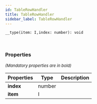 ```yaml
---
id: TableRowHandler
title: TableRowHandler
sidebar_label: TableRowHandler
---
```


```tsx
__type(item: I,index: number): void
```
<br/>



### Properties

<font size="2"><i>(Mandatory properties are in bold)</i></font>

| Properties | Type | Description |
| --------- | ---- | ----------- |
| **index** | number |  |
| **item** | I |  |

